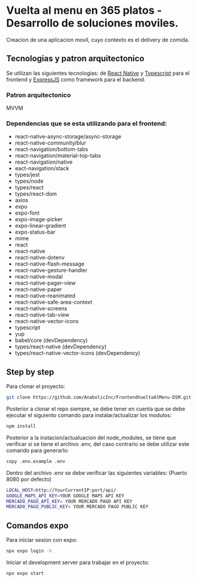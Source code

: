 ﻿# Vuelta al menu en 365 platos - Desarrollo de soluciones moviles.
Creacion de una aplicacion movil, cuyo contexto es el delivery de comida.
## Tecnologias y patron arquitectonico
Se utilizan las siguientes tecnologias: de <a href ="https://reactnative.dev/">React Native</a> y <a href ="https://www.typescriptlang.org/">Typescript</a> para el frontend y <a href="https://expressjs.com/">ExpressJS</a>
como framework para el backend. 
### Patron arquitectonico
MVVM
### Dependencias que se esta utilizando para el frontend:
* react-native-async-storage/async-storage
* react-native-community/blur
* react-navigation/bottom-tabs
* react-navigation/material-top-tabs
* react-navigation/native
* eact-navigation/stack
* types/jest
* types/node
* types/react
* types/react-dom
* axios
* expo
* expo-font
* expo-image-picker
* expo-linear-gradient
* expo-status-bar
* mime
* react
* react-native
* react-native-dotenv
* react-native-flash-message
* react-native-gesture-handler
* react-native-modal
* react-native-pager-view
* react-native-paper
* react-native-reanimated
* react-native-safe-area-context
* react-native-screens
* react-native-tab-view
* react-native-vector-icons
* typescript
* yup
* babel/core (devDependency)
* types/react-native (devDependency)
* types/react-native-vector-icons (devDependency)


## Step by step


Para clonar el proyecto:
```bash
git clone https://github.com/AnabolicInc/FrontendVueltaAlMenu-DSM.git
```

Posterior a clonar el repo siempre, se debe tener en cuenta que se debe ejecutar el siguiento comando para instalar/actualizar los modulos:
```bash
npm install
```

Posterior a la instacion/actualuacion del node_modules, se tiene que verificar si se tiene el archivo .env, del caso contrario
se debe utilizar este comando para generarlo: 
```bash
copy .env.example .env
```

Dentro del archivo .env se debe verificar las siguientes variables: 
(Puerto 8080 por defecto)
```bash
LOCAL_HOST=http://YourCurrentIP:port/api/
GOOGLE_MAPS_API_KEY=YOUR GOOGLE MAPS API KEY
MERCADO_PAGO_API_KEY= YOUR MERCADO PAGO API KEY
MERCADO_PAGO_PUBLIC_KEY= YOUR MERCADO PAGO PUBLIC KEY
```

## Comandos expo

Para iniciar sesion con expo: 
```bash
npx expo login -h
```

Iniciar el development server para trabajar en el proyecto:
```bash
npx expo start
```

